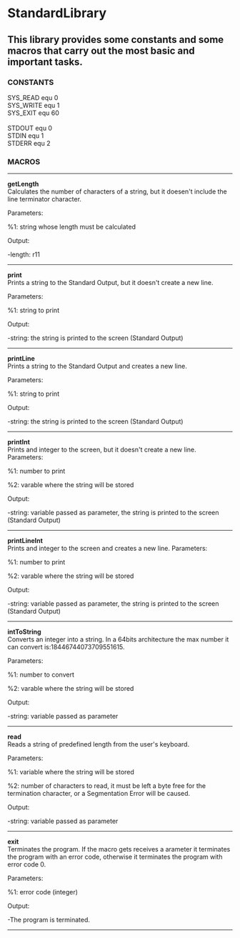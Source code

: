 <h1>StandardLibrary</h1>

<h2>This library provides some constants and some macros that carry out the most basic and important tasks.</h2>

<h3>CONSTANTS</h3>
SYS_READ    equ 0 <br>
SYS_WRITE   equ 1 <br>
SYS_EXIT    equ 60 <br>
<br>
STDOUT      equ 0 <br>
STDIN       equ 1 <br>
STDERR      equ 2 <br>

<h3>MACROS</h3>
<hr>
<b>getLength</b>  <br>
Calculates the number of characters of a string, but it doesen't include the line terminator character.

Parameters:

%1: string whose length must be calculated

Output:

-length: r11

<hr>
<b>print</b> <br>
Prints a string to the Standard Output, but it doesn't create a new line.

Parameters:

%1: string to print

Output:

-string: the string is printed to the screen (Standard Output)

<hr>
<b>printLine</b> <br>
Prints a string to the Standard Output and creates a new line.

Parameters:

%1: string to print

Output:

-string: the string is printed to the screen (Standard Output)

<hr>
<b>printInt</b> <br>
Prints and integer to the screen, but it doesn't create a new line.
Parameters:

%1: number to print

%2: varable where the string will be stored

Output:

-string: variable passed as parameter, the string is printed to the screen (Standard Output)

<hr>
<b>printLineInt</b> <br>
Prints and integer to the screen and creates a new line.
Parameters:

%1: number to print

%2: varable where the string will be stored

Output:

-string: variable passed as parameter, the string is printed to the screen (Standard Output)

<hr>
<b>intToString</b> <br>
Converts an integer into a string.
In a 64bits architecture the max number it can convert is:18446744073709551615.

Parameters:

%1: number to convert

%2: varable where the string will be stored

Output:

-string: variable passed as parameter

<hr>
<b>read</b> <br>
Reads a string of predefined length from the user's keyboard.

Parameters:

%1: variable where the string will be stored

%2: number of characters to read, it must be left a byte free for the termination character,
    or a Segmentation Error will be caused.

Output:

-string: variable passed as parameter

<hr>
<b>exit</b> <br>
Terminates the program.
If the macro gets receives a arameter it terminates the program with an error code, otherwise it terminates the
program with error code 0.

Parameters:

%1: error code (integer)

Output:

-The program is terminated. 

<hr>